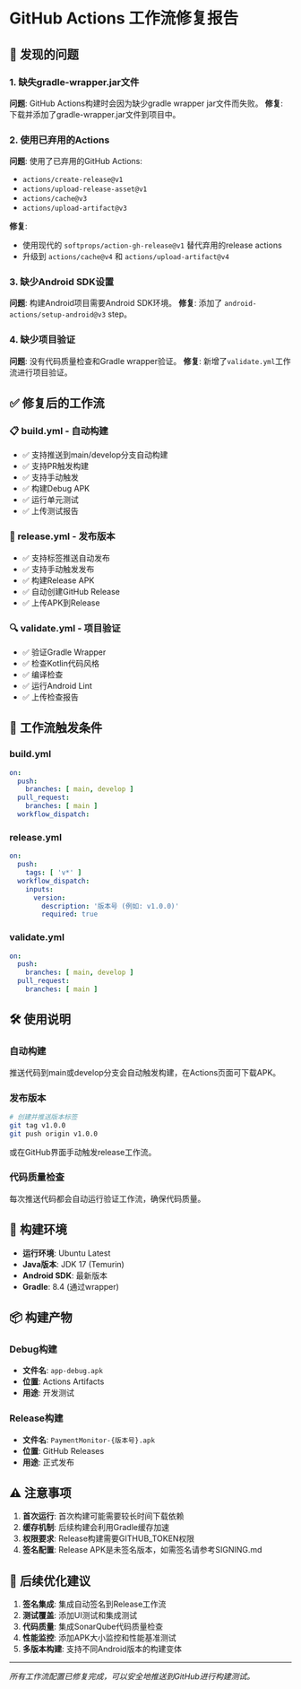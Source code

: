 # GitHub Actions 工作流修复报告

## 🐛 发现的问题

### 1. **缺失gradle-wrapper.jar文件**
**问题**: GitHub Actions构建时会因为缺少gradle wrapper jar文件而失败。
**修复**: 下载并添加了gradle-wrapper.jar文件到项目中。

### 2. **使用已弃用的Actions**
**问题**: 使用了已弃用的GitHub Actions:
- `actions/create-release@v1`
- `actions/upload-release-asset@v1`
- `actions/cache@v3`
- `actions/upload-artifact@v3`

**修复**: 
- 使用现代的 `softprops/action-gh-release@v1` 替代弃用的release actions
- 升级到 `actions/cache@v4` 和 `actions/upload-artifact@v4`

### 3. **缺少Android SDK设置**
**问题**: 构建Android项目需要Android SDK环境。
**修复**: 添加了 `android-actions/setup-android@v3` step。

### 4. **缺少项目验证**
**问题**: 没有代码质量检查和Gradle wrapper验证。
**修复**: 新增了`validate.yml`工作流进行项目验证。

## ✅ 修复后的工作流

### 📋 build.yml - 自动构建
- ✅ 支持推送到main/develop分支自动构建
- ✅ 支持PR触发构建
- ✅ 支持手动触发
- ✅ 构建Debug APK
- ✅ 运行单元测试
- ✅ 上传测试报告

### 🚀 release.yml - 发布版本  
- ✅ 支持标签推送自动发布
- ✅ 支持手动触发发布
- ✅ 构建Release APK
- ✅ 自动创建GitHub Release
- ✅ 上传APK到Release

### 🔍 validate.yml - 项目验证
- ✅ 验证Gradle Wrapper
- ✅ 检查Kotlin代码风格
- ✅ 编译检查
- ✅ 运行Android Lint
- ✅ 上传检查报告

## 📝 工作流触发条件

### build.yml
```yaml
on:
  push:
    branches: [ main, develop ]
  pull_request:
    branches: [ main ]
  workflow_dispatch:
```

### release.yml
```yaml
on:
  push:
    tags: [ 'v*' ]
  workflow_dispatch:
    inputs:
      version:
        description: '版本号 (例如: v1.0.0)'
        required: true
```

### validate.yml
```yaml
on:
  push:
    branches: [ main, develop ]
  pull_request:
    branches: [ main ]
```

## 🛠️ 使用说明

### 自动构建
推送代码到main或develop分支会自动触发构建，在Actions页面可下载APK。

### 发布版本
```bash
# 创建并推送版本标签
git tag v1.0.0
git push origin v1.0.0
```
或在GitHub界面手动触发release工作流。

### 代码质量检查
每次推送代码都会自动运行验证工作流，确保代码质量。

## 🔧 构建环境

- **运行环境**: Ubuntu Latest
- **Java版本**: JDK 17 (Temurin)
- **Android SDK**: 最新版本
- **Gradle**: 8.4 (通过wrapper)

## 📦 构建产物

### Debug构建
- **文件名**: `app-debug.apk`
- **位置**: Actions Artifacts
- **用途**: 开发测试

### Release构建  
- **文件名**: `PaymentMonitor-{版本号}.apk`
- **位置**: GitHub Releases
- **用途**: 正式发布

## ⚠️ 注意事项

1. **首次运行**: 首次构建可能需要较长时间下载依赖
2. **缓存机制**: 后续构建会利用Gradle缓存加速
3. **权限要求**: Release构建需要GITHUB_TOKEN权限
4. **签名配置**: Release APK是未签名版本，如需签名请参考SIGNING.md

## 🎯 后续优化建议

1. **签名集成**: 集成自动签名到Release工作流
2. **测试覆盖**: 添加UI测试和集成测试
3. **代码质量**: 集成SonarQube代码质量检查
4. **性能监控**: 添加APK大小监控和性能基准测试
5. **多版本构建**: 支持不同Android版本的构建变体

---
*所有工作流配置已修复完成，可以安全地推送到GitHub进行构建测试。*